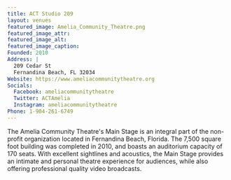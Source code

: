 ```yaml
---
title: ACT Studio 209
layout: venues
featured_image: Amelia_Community_Theatre.png
featured_image_attr:
featured_image_alt:
featured_image_caption:
Founded: 2010
Address: |
  209 Cedar St
  Fernandina Beach, FL 32034
Website: https://www.ameliacommunitytheatre.org
Socials:
  Facebook: ameliacommunitytheatre
  Twitter: ACTAmelia
  Instagram: ameliacommunitytheatre
Phone: 1-904-261-6749
---
```

The Amelia Community Theatre's Main Stage is an integral part of the non-profit organization located in Fernandina Beach, Florida. The 7,500 square foot building was completed in 2010, and boasts an auditorium capacity of 170 seats. With excellent sightlines and acoustics, the Main Stage provides an intimate and personal theatre experience for audiences, while also offering professional quality video broadcasts.